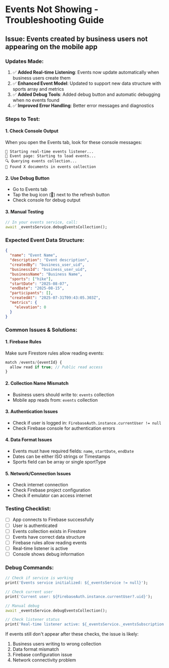 # Events Not Showing - Troubleshooting Guide

## Issue: Events created by business users not appearing on the mobile app

### Updates Made:
1. ✅ **Added Real-time Listening**: Events now update automatically when business users create them
2. ✅ **Enhanced Event Model**: Updated to support new data structure with sports array and metrics
3. ✅ **Added Debug Tools**: Added debug button and automatic debugging when no events found
4. ✅ **Improved Error Handling**: Better error messages and diagnostics

### Steps to Test:

#### 1. Check Console Output
When you open the Events tab, look for these console messages:
```
🔄 Starting real-time events listener...
🔄 Event page: Starting to load events...
🔍 Querying events collection...
📄 Found X documents in events collection
```

#### 2. Use Debug Button
- Go to Events tab
- Tap the bug icon (🐛) next to the refresh button
- Check console for debug output

#### 3. Manual Testing
```dart
// In your events service, call:
await _eventsService.debugEventsCollection();
```

### Expected Event Data Structure:
```json
{
  "name": "Event Name",
  "description": "Event description",
  "createdBy": "business_user_uid",
  "businessId": "business_user_uid", 
  "businessName": "Business Name",
  "sports": ["hike"],
  "startDate": "2025-08-07",
  "endDate": "2025-08-15",
  "participants": [],
  "createdAt": "2025-07-31T09:43:05.303Z",
  "metrics": {
    "elevation": 0
  }
}
```

### Common Issues & Solutions:

#### 1. **Firebase Rules**
Make sure Firestore rules allow reading events:
```javascript
match /events/{eventId} {
  allow read if true; // Public read access
}
```

#### 2. **Collection Name Mismatch**
- Business users should write to: `events` collection
- Mobile app reads from: `events` collection

#### 3. **Authentication Issues**
- Check if user is logged in: `FirebaseAuth.instance.currentUser != null`
- Check Firebase console for authentication errors

#### 4. **Data Format Issues**
- Events must have required fields: `name`, `startDate`, `endDate`
- Dates can be either ISO strings or Timestamps
- Sports field can be array or single sportType

#### 5. **Network/Connection Issues**
- Check internet connection
- Check Firebase project configuration
- Check if emulator can access internet

### Testing Checklist:

- [ ] App connects to Firebase successfully
- [ ] User is authenticated
- [ ] Events collection exists in Firestore
- [ ] Events have correct data structure
- [ ] Firebase rules allow reading events
- [ ] Real-time listener is active
- [ ] Console shows debug information

### Debug Commands:
```dart
// Check if service is working
print('Events service initialized: ${_eventsService != null}');

// Check current user
print('Current user: ${FirebaseAuth.instance.currentUser?.uid}');

// Manual debug
await _eventsService.debugEventsCollection();

// Check listener status
print('Real-time listener active: ${_eventsService._eventsSubscription != null}');
```

If events still don't appear after these checks, the issue is likely:
1. Business users writing to wrong collection
2. Data format mismatch
3. Firebase configuration issue
4. Network connectivity problem
